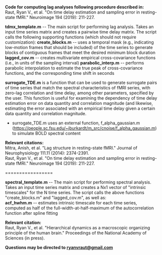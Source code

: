 **Code for computing lag analyses following procedure described in:** \
Raut, Ryan V., et al. "On time delay estimation and sampling error in resting-state fMRI." Neuroimage 194 (2019): 211-227.

**tdmx_template.m** -- The main script for performing lag analysis. Takes an input time series matrix and creates a pairwise time delay matrix. The script calls the following supporting functions (which should not require customization):
**create_blocks.m** -- uses a temporal mask (e.g., indicating low-motion frames that should be included) of the time series to generate blocks of contiguous frames that meet the desired minimum block duration  
**lagged_cov.m** -- creates multivariate empirical cross-covariance functions (i.e., in units of the sampling interval)
**parabolic_interp.m** -- performs parabolic interpolation to estimate the true peak of cross-covariance functions, and the corresponding time shift in seconds

**surrogate_TDE.m** is a function that can be used to generate surrogate pairs of time series that match the spectral characteristics of fMRI series, with zero-lag correlation and time delay, among other parameters, specified by the user. This function is useful for examining the dependency of time delay estimation error on data quantity and correlation magnitude (and likewise, estimating the error associated with an empirical time delay given a certain data quantity and correlation magnitude.
- surrogate_TDE.m uses an external function, f_alpha_gaussian.m (https://people.sc.fsu.edu/~jburkardt/m_src/cnoise/f_alpha_gaussian.m) to simulate BOLD spectral content

**Relevant citations:** \
Mitra, Anish, et al. "Lag structure in resting-state fMRI." Journal of Neurophysiology 111.11 (2014): 2374-2391. \
Raut, Ryan V., et al. "On time delay estimation and sampling error in resting-state fMRI." Neuroimage 194 (2019): 211-227.

=================

**spectral_template.m** -- The main script for performing spectral analysis. Takes an input time series matrix and creates a Nx1 vector of "intrinsic timescales" for the N time series. The script calls the above functions "create_blocks.m" and "lagged_cov.m", as well as:      
**acf_hwhm.m** -- estimates intrinsic timescale for each time series, computed as half of the full-width-at-half-maximum of the autocorrelation function after spline fitting

**Relevant citation:** \
Raut, Ryan V., et al. "Hierarchical dynamics as a macroscopic organizing principle of the human brain." Proceedings of the National Academy of Sciences (in press).


**Questions may be directed to ryanvraut@gmail.com**
